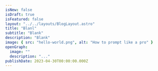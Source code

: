 ```yaml
---
isNew: false
isDraft: true
isFeatured: false
layout: "../../layouts/BlogLayout.astro"
title: "Blanl"
subtitle: "Blank"
description: "Blank"
image: { src: "hello-world.png", alt: "How to prompt like a pro" }
openGraph:
  image: ""
  description: "..."
publishDate: 2023-04-30T00:00:00.000Z
---
```

